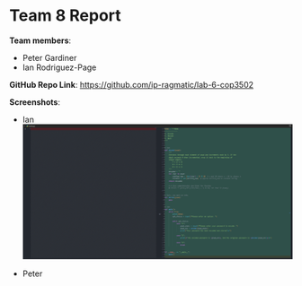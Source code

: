 # Team 8 Report

**Team members**:

- Peter Gardiner
- Ian Rodriguez-Page

**GitHub Repo Link**: <https://github.com/ip-ragmatic/lab-6-cop3502>

**Screenshots**:

- Ian ![Screenshot](images/ian-diff.png "Ian Screenshot")

- Peter
